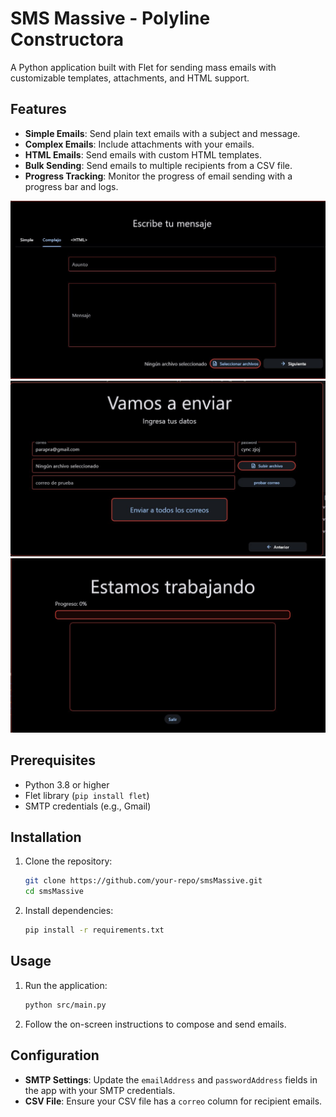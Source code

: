 # SMS Massive - Polyline Constructora

A Python application built with Flet for sending mass emails with customizable templates, attachments, and HTML support.

## Features
- **Simple Emails**: Send plain text emails with a subject and message.
- **Complex Emails**: Include attachments with your emails.
- **HTML Emails**: Send emails with custom HTML templates.
- **Bulk Sending**: Send emails to multiple recipients from a CSV file.
- **Progress Tracking**: Monitor the progress of email sending with a progress bar and logs.


<img src="https://github.com/R3D4L1T/massEmails/blob/main/img1.jpg">
<img src="https://github.com/R3D4L1T/massEmails/blob/main/img2.jpg">
<img src="https://github.com/R3D4L1T/massEmails/blob/main/img3.jpg">




## Prerequisites
- Python 3.8 or higher
- Flet library (`pip install flet`)
- SMTP credentials (e.g., Gmail)

## Installation
1. Clone the repository:
   ```bash
   git clone https://github.com/your-repo/smsMassive.git
   cd smsMassive
   ```
2. Install dependencies:
   ```bash
   pip install -r requirements.txt
   ```

## Usage
1. Run the application:
   ```bash
   python src/main.py
   ```
2. Follow the on-screen instructions to compose and send emails.

## Configuration
- **SMTP Settings**: Update the `emailAddress` and `passwordAddress` fields in the app with your SMTP credentials.
- **CSV File**: Ensure your CSV file has a `correo` column for recipient emails.


